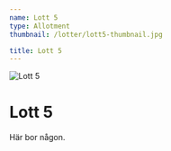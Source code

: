 ```yaml
---
name: Lott 5
type: Allotment
thumbnail: /lotter/lott5-thumbnail.jpg

title: Lott 5
---
```

![Lott 5](/lotter/lott5.jpg#left)

# Lott 5

Här bor någon.
